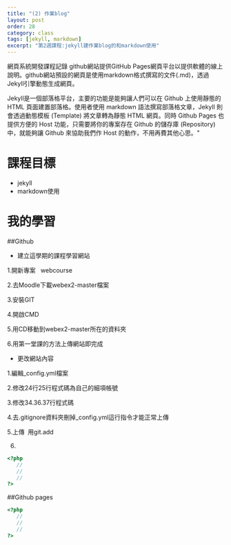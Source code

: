 ```yaml
---
title: "(2) 作業blog"
layout: post
order: 28
category: class
tags: [jekyll, markdown]
excerpt: "第2週課程:jekyll建作業blog的和markdown使用"
---
```

網頁系統開發課程記錄
github網站提供GitHub Pages網頁平台以提供軟體的線上說明。github網站預設的網頁是使用markdown格式撰寫的文件(.md)，透過Jekyll引擎動態生成網頁。

Jekyll是一個部落格平台，主要的功能是能夠讓人們可以在 Github 上使用靜態的 HTML 頁面建置部落格。使用者使用 markdown 語法撰寫部落格文章，Jekyll 則會透過動態模板 (Template) 將文章轉為靜態 HTML 網頁。同時 Github Pages 也提供方便的 Host 功能，只需要將你的專案存在 Github 的儲存庫 (Repository) 中，就能夠讓 Github 來協助我們作 Host 的動作，不用再費其他心思。"


# 課程目標
- jekyll
- markdown使用

# 我的學習
##Github

- 建立這學期的課程學習網站

1.開新專案   webcourse

2.去Moodle下載webex2-master檔案

3.安裝GIT

4.開啟CMD

5.用CD移動到webex2-master所在的資料夾

6.用第一堂課的方法上傳網站即完成

- 更改網站內容

1.編輯_config.yml檔案

2.修改24行25行程式碼為自己的細項帳號

3.修改34.36.37行程式碼

4.去.gitignore資料夾刪掉_config.yml這行指令才能正常上傳

5.上傳  用git.add

6.

```php
<?php
   //
   //
   //
?>
```
##Github pages

```php
<?php
   //
   //
   //
?>
```


[1]: https://github.com/        "GitHub"
[2]: https://pages.github.com/  "GitHub Pages"
[3]: https://jekyllrb.com/      "Jekyll"
[4]: http://markdown.tw         "Markdown文件"
[5]: http://dillinger.io/       "Dillinger"








